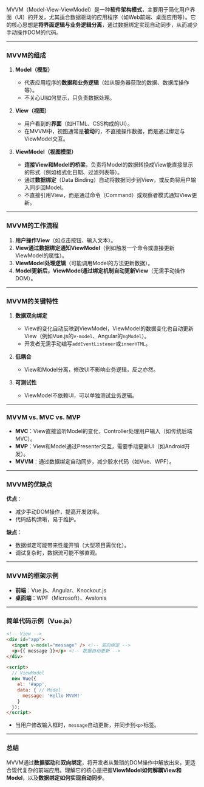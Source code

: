 MVVM（Model-View-ViewModel）是一种**软件架构模式**，主要用于简化用户界面（UI）的开发，尤其适合数据驱动的应用程序（如Web前端、桌面应用等）。它的核心思想是**将界面逻辑与业务逻辑分离**，通过数据绑定实现自动同步，从而减少手动操作DOM的代码。

---

### **MVVM的组成**
1. **Model（模型）**  
   - 代表应用程序的**数据和业务逻辑**（如从服务器获取的数据、数据库操作等）。  
   - 不关心UI如何显示，只负责数据处理。

2. **View（视图）**  
   - 用户看到的**界面**（如HTML、CSS构成的UI）。  
   - 在MVVM中，视图通常是**被动**的，不直接操作数据，而是通过绑定与ViewModel交互。

3. **ViewModel（视图模型）**  
   - **连接View和Model的桥梁**，负责将Model的数据转换成View能直接显示的形式（例如格式化日期、过滤列表等）。  
   - 通过**数据绑定**（Data Binding）自动将数据同步到View，或反向将用户输入同步回Model。  
   - 不直接引用View，而是通过命令（Command）或观察者模式通知View更新。

---

### **MVVM的工作流程**
1. **用户操作View**（如点击按钮、输入文本）。  
2. **View通过数据绑定通知ViewModel**（例如触发一个命令或直接更新ViewModel的属性）。  
3. **ViewModel处理逻辑**（可能调用Model的方法更新数据）。  
4. **Model更新后，ViewModel通过绑定机制自动更新View**（无需手动操作DOM）。

---

### **MVVM的关键特性**
1. **数据双向绑定**  
   - View的变化自动反映到ViewModel，ViewModel的数据变化也自动更新View（例如Vue.js的`v-model`、Angular的`ngModel`）。  
   - 开发者无需手动编写`addEventListener`或`innerHTML`。

2. **低耦合**  
   - View和Model分离，修改UI不影响业务逻辑，反之亦然。

3. **可测试性**  
   - ViewModel不依赖UI，可以单独测试业务逻辑。

---

### **MVVM vs. MVC vs. MVP**
- **MVC**：View直接监听Model的变化，Controller处理用户输入（如传统后端MVC）。  
- **MVP**：View和Model通过Presenter交互，需要手动更新UI（如Android开发）。  
- **MVVM**：通过数据绑定自动同步，减少胶水代码（如Vue、WPF）。

---

### **MVVM的优缺点**
**优点**：  
- 减少手动DOM操作，提高开发效率。  
- 代码结构清晰，易于维护。  

**缺点**：  
- 数据绑定可能带来性能开销（大型项目需优化）。  
- 调试复杂时，数据流可能不够直观。

---

### **MVVM的框架示例**
- **前端**：Vue.js、Angular、Knockout.js  
- **桌面端**：WPF（Microsoft）、Avalonia  

---

### **简单代码示例（Vue.js）**
```html
<!-- View -->
<div id="app">
  <input v-model="message" /> <!-- 双向绑定 -->
  <p>{{ message }}</p> <!-- 数据自动更新 -->
</div>

<script>
  // ViewModel
  new Vue({
    el: '#app',
    data: { // Model
      message: 'Hello MVVM!'
    }
  });
</script>
```
- 当用户修改输入框时，`message`自动更新，并同步到`<p>`标签。

---

### **总结**
MVVM通过**数据驱动**和**双向绑定**，将开发者从繁琐的DOM操作中解放出来，更适合现代复杂的前端应用。理解它的核心是把握**ViewModel如何解耦View和Model**，以及**数据绑定如何实现自动同步**。
